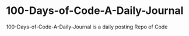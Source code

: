 # 100-Days-of-Code-A-Daily-Journal
100-Days-of-Code-A-Daily-Journal is a daily posting Repo of Code
